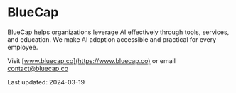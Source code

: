 # BlueCap

BlueCap helps organizations leverage AI effectively through tools, services, and education. We make AI adoption accessible and practical for every employee.

Visit [www.bluecap.co](https://www.bluecap.co) or email [contact@bluecap.co](mailto:contact@bluecap.co)

Last updated: 2024-03-19 
